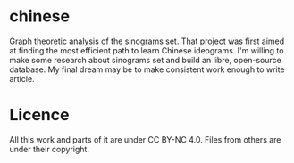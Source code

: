 chinese
=======

Graph theoretic analysis of the sinograms set. That project was first aimed at finding the most efficient path to learn Chinese ideograms. I'm willing to make some research about sinograms set and build an libre, open-source database. My final dream may be to make consistent work enough to write article.


Licence
=======

All this work and parts of it are under CC BY-NC 4.0. Files from others are under their copyright.
